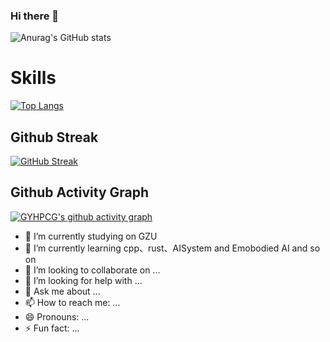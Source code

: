 ### Hi there 👋
![Anurag's GitHub stats](https://github-readme-stats.vercel.app/api?username=GYHPCG&theme=onedark&show_icons=true)

# Skills

[![Top Langs](https://github-readme-stats.vercel.app/api/top-langs/?username=GYHPCG&hide=HTML,CSS,php,makefile,make,cmake,Jupyter&layout=donut)](https://github.com/anuraghazra/github-readme-stats)

## Github Streak
[![GitHub Streak](https://streak-stats.demolab.com?user=GYHPCG&theme=ocean-dark&locale=zh_Hans)](https://git.io/streak-stats)

## Github Activity Graph
[![GYHPCG's github activity graph](https://github-readme-activity-graph.vercel.app/graph?username=GYHPCG&theme=github)](https://github.com/ashutosh00710/github-readme-activity-graph)

- 🔭 I’m currently studying on GZU
- 🌱 I’m currently learning cpp、rust、AISystem and Emobodied AI and so on
- 👯 I’m looking to collaborate on ...
- 🤔 I’m looking for help with ...
- 💬 Ask me about ...
- 📫 How to reach me: ...
- 😄 Pronouns: ...
- ⚡ Fun fact: ...

